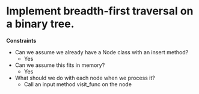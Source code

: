 # Implement breadth-first traversal on a binary tree.


**Constraints**

* Can we assume we already have a Node class with an insert method?
   * Yes
* Can we assume this fits in memory?
   * Yes
* What should we do with each node when we process it?
   * Call an input method visit_func on the node


